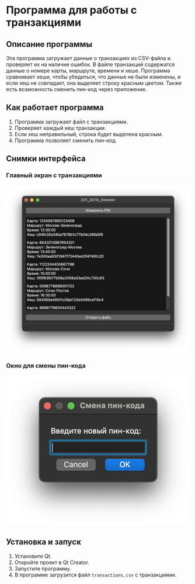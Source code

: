 # Программа для работы с транзакциями

## Описание программы

Эта программа загружает данные о транзакциях из CSV-файла и проверяет их на наличие ошибок. В файле транзакций содержатся данные о номере карты, маршруте, времени и хеше. Программа сравнивает хеши, чтобы убедиться, что данные не были изменены, и если хеш не совпадает, она выделяет строку красным цветом. Также есть возможность сменить пин-код через приложение.

## Как работает программа

1. Программа загружает файл с транзакциями.
2. Проверяет каждый хеш транзакции.
3. Если хеш неправильный, строка будет выделена красным.
4. Программа позволяет сменить пин-код.

## Снимки интерфейса

### Главный экран с транзакциями

![Главный экран](screenshots/main_screen.png)

### Окно для смены пин-кода

![Окно смены пин-кода](screenshots/pin_change.png)

## Установка и запуск

1. Установите Qt.
2. Откройте проект в Qt Creator.
3. Запустите программу.
4. В программе загрузится файл `transactions.csv` с транзакциями.
